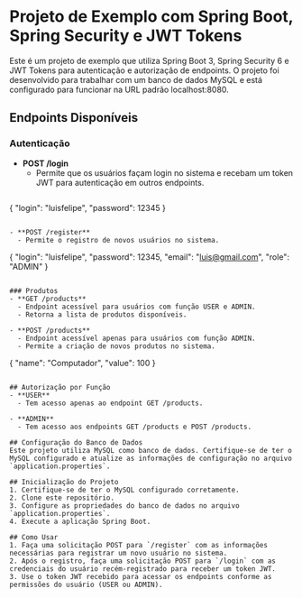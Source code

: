 # Projeto de Exemplo com Spring Boot, Spring Security e JWT Tokens

Este é um projeto de exemplo que utiliza Spring Boot 3, Spring Security 6 e JWT Tokens para autenticação e autorização de endpoints. O projeto foi desenvolvido para trabalhar com um banco de dados MySQL e está configurado para funcionar na URL padrão localhost:8080.

## Endpoints Disponíveis

### Autenticação
- **POST /login**
  - Permite que os usuários façam login no sistema e recebam um token JWT para autenticação em outros endpoints.
   ```
{
    "login": "luisfelipe",
    "password": 12345
}
```
  
- **POST /register**
  - Permite o registro de novos usuários no sistema.
```
{
    "login": "luisfelipe",
    "password": 12345,
    "email": "luis@gmail.com",
    "role": "ADMIN"
}
```

### Produtos
- **GET /products**
  - Endpoint acessível para usuários com função USER e ADMIN.
  - Retorna a lista de produtos disponíveis.
  
- **POST /products**
  - Endpoint acessível apenas para usuários com função ADMIN.
  - Permite a criação de novos produtos no sistema.
```
 {
    "name": "Computador",
    "value": 100
}
```

## Autorização por Função
- **USER**
  - Tem acesso apenas ao endpoint GET /products.
  
- **ADMIN**
  - Tem acesso aos endpoints GET /products e POST /products.

## Configuração do Banco de Dados
Este projeto utiliza MySQL como banco de dados. Certifique-se de ter o MySQL configurado e atualize as informações de configuração no arquivo `application.properties`.

## Inicialização do Projeto
1. Certifique-se de ter o MySQL configurado corretamente.
2. Clone este repositório.
3. Configure as propriedades do banco de dados no arquivo `application.properties`.
4. Execute a aplicação Spring Boot.

## Como Usar
1. Faça uma solicitação POST para `/register` com as informações necessárias para registrar um novo usuário no sistema.
2. Após o registro, faça uma solicitação POST para `/login` com as credenciais do usuário recém-registrado para receber um token JWT.
3. Use o token JWT recebido para acessar os endpoints conforme as permissões do usuário (USER ou ADMIN).
